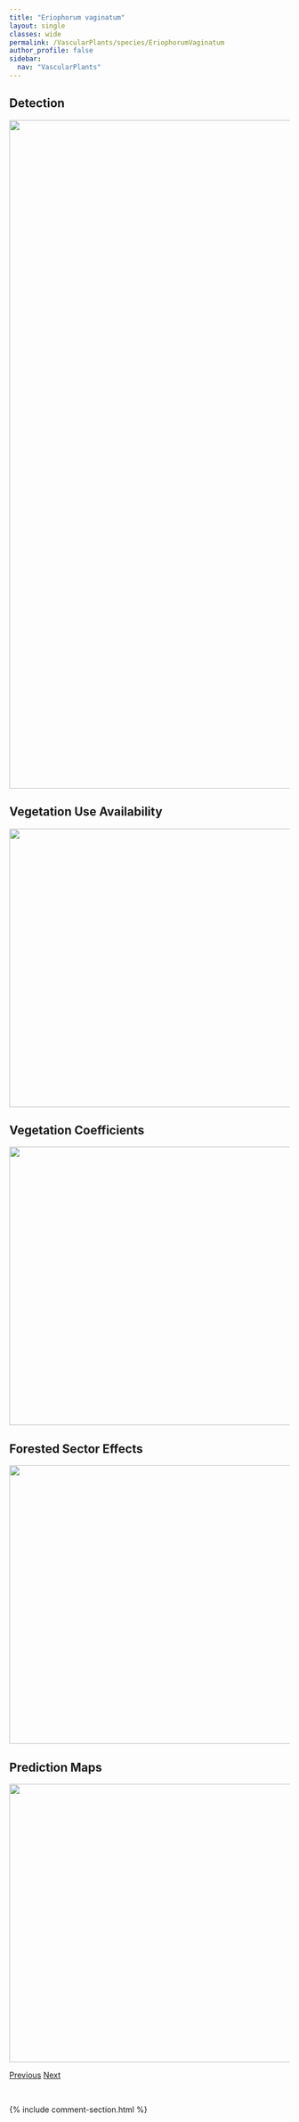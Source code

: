 ```yaml
---
title: "Eriophorum vaginatum"
layout: single
classes: wide
permalink: /VascularPlants/species/EriophorumVaginatum
author_profile: false
sidebar:
  nav: "VascularPlants"
---
```


<h2>Detection</h2>

<a href="https://drive.google.com/uc?export=view&id=1Ez1TqvDKfyMeUr4b8ufbtdljC3lYTn6A">
<img src="https://drive.google.com/uc?export=view&id=1Ez1TqvDKfyMeUr4b8ufbtdljC3lYTn6A" height = "1200" width = "800">
</a>


<h2>Vegetation Use Availability</h2>

<a href="https://drive.google.com/uc?export=view&id=1PGjiCkgEYnKlCJn68WfWtQacMtg4AGSq">
<img src="https://drive.google.com/uc?export=view&id=1PGjiCkgEYnKlCJn68WfWtQacMtg4AGSq" height = "500" width = "1000">
</a>


<h2>Vegetation Coefficients</h2>

<a href="https://drive.google.com/uc?export=view&id=1_JxhZdyHhZIaF0tA7h3nG-fMKUsQdZrY">
<img src="https://drive.google.com/uc?export=view&id=1_JxhZdyHhZIaF0tA7h3nG-fMKUsQdZrY" height = "500" width = "1000">
</a>


<h2>Forested Sector Effects</h2>

<a href="https://drive.google.com/uc?export=view&id=13_VRPKB9lLqY3udPoPB228O9dvZreKgU">
<img src="https://drive.google.com/uc?export=view&id=13_VRPKB9lLqY3udPoPB228O9dvZreKgU" height = "500" width = "1000">
</a>


<h2>Prediction Maps</h2>

<a href="https://drive.google.com/uc?export=view&id=1aJmvIPTDEI0yLvumfIm1cCTkBC3oFNBQ">
<img src="https://drive.google.com/uc?export=view&id=1aJmvIPTDEI0yLvumfIm1cCTkBC3oFNBQ" height = "500" width = "1000">
</a>


<a href="/DevelopmentWebsite/VascularPlants/species/EriophorumRusseolum" class="pagination--pager" title="Eriophorum russeolum">Previous</a> <a href="/DevelopmentWebsite/VascularPlants/species/EriophorumViridicarinatum" class="pagination--pager" title="Eriophorum viridicarinatum">Next</a>

<p>&nbsp;</p>

{% include comment-section.html %}
